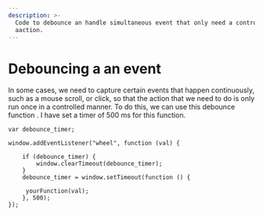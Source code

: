 ```yaml
---
description: >-
  Code to debounce an handle simultaneous event that only need a controlled
  aaction.
---
```


# Debouncing a an event

In some cases, we need to capture certain events that happen continuously, such as a mouse scroll, or click, so that the action that we need to do is only run once in a controlled manner. To do this, we can use  this debounce function .  I have set a timer of 500 ms for this function.

```text
var debounce_timer;

window.addEventListener("wheel", function (val) {

    if (debounce_timer) {
        window.clearTimeout(debounce_timer);
    }
    debounce_timer = window.setTimeout(function () {

     yourFunction(val);
    }, 500);
});

```

